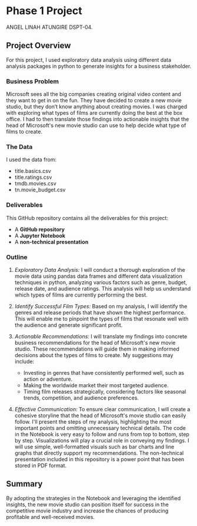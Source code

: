 # Phase 1 Project

ANGEL LINAH ATUNGIRE 
DSPT-04.

## Project Overview

For this project, I used exploratory data analysis using different data analysis packages in python to generate insights for a business stakeholder.

### Business Problem

Microsoft sees all the big companies creating original video content and they want to get in on the fun. They have decided to create a new movie studio, but they don’t know anything about creating movies. I was charged with exploring what types of films are currently doing the best at the box office. I had to then translate those findings into actionable insights that the head of Microsoft's new movie studio can use to help decide what type of films to create.

### The Data

I used the data from:

* title.basics.csv
* title.ratings.csv
* tmdb.movies.csv
* tn.movie_budget.csv

### Deliverables

This GitHub repository contains all the deliverables for this project:

* A **GitHub repository**
* A **Jupyter Notebook**
* A **non-technical presentation**

### Outline

1. *Exploratory Data Analysis:* I will conduct a thorough exploration of the movie data using pandas data frames and different data visualization techniques in python, analyzing various factors such as genre, budget, release date, and audience ratings. This analysis will help us understand which types of films are currently performing the best.

2. *Identify Successful Film Types:* Based on my analysis, I will identify the genres and release periods that have shown the highest performance. This will enable me to pinpoint the types of films that resonate well with the audience and generate significant profit.

3. *Actionable Recommendations:* I will translate my findings into concrete business recommendations for the head of Microsoft's new movie studio. These recommendations will guide them in making informed decisions about the types of films to create. My suggestions may include:

   - Investing in genres that have consistently performed well, such as action or adventure.
   - Making the worldwide market their most targeted audience.
   - Timing film releases strategically, considering factors like seasonal trends, competition, and audience preferences.

4. *Effective Communication:* To ensure clear communication, I will create a cohesive storyline that the head of Microsoft's movie studio can easily follow. I'll present the steps of my analysis, highlighting the most important points and omitting unnecessary technical details. The code in the Notebook is very easy to follow and runs from top to bottom, step by step. Visualizations will play a crucial role in conveying my findings. I will use simple, well-formatted visuals such as bar charts and line graphs that directly support my recommendations. The non-technical presentation included in this repository is a power point that has been stored in PDF format.


## Summary

By adopting the strategies in the Notebook and leveraging the identified insights, the new movie studio can position itself for success in the competitive movie industry and increase the chances of producing profitable and well-received movies.